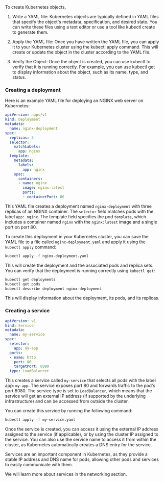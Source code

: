 To create Kubernetes objects, 

1. Write a YAML file: Kubernetes objects are typically defined in YAML files that specify the object's metadata, specification, and desired state. You can write these files using a text editor or use a tool like kubectl create to generate them.

2. Apply the YAML file: Once you have written the YAML file, you can apply it to your Kubernetes cluster using the kubectl apply command. This will create or update the object in the cluster according to the YAML file.

3. Verify the Object: Once the object is created, you can use kubectl to verify that it is running correctly. For example, you can use kubectl get to display information about the object, such as its name, type, and status.

### Creating a deployment

Here is an example YAML file for deploying an NGINX web server on Kubernetes:

```yaml
apiVersion: apps/v1
kind: Deployment
metadata:
  name: nginx-deployment
spec:
  replicas: 3
  selector:
    matchLabels:
      app: nginx
  template:
    metadata:
      labels:
        app: nginx
    spec:
      containers:
      - name: nginx
        image: nginx:latest
        ports:
        - containerPort: 80
```

This YAML file creates a deployment named `nginx-deployment` with three replicas of an NGINX container. The `selector` field matches pods with the label `app: nginx`. The template field specifies the pod `template`, which includes a container named `nginx` with the `nginx:latest` image and a single port on port 80.

To create this deployment in your Kubernetes cluster, you can save the YAML file to a file called `nginx-deployment.yaml` and apply it using the `kubectl apply` command:

```bash
kubectl apply -f nginx-deployment.yaml
```

This will create the deployment and the associated pods and replica sets. You can verify that the deployment is running correctly using `kubectl get`:

```bash
kubectl get deployments
kubectl get pods
kubectl describe deployment nginx-deployment
```

This will display information about the deployment, its pods, and its replicas.

### Creating a service

```yaml
apiVersion: v1
kind: Service
metadata:
  name: my-service
spec:
  selector:
    app: my-app
  ports:
  - name: http
    port: 80
    targetPort: 8080
  type: LoadBalancer
```

This creates a service called `my-service` that selects all pods with the label app: `my-app`. The service exposes port 80 and forwards traffic to the pod's port 8080. The service type is set to `LoadBalancer`, which means that the service will get an external IP address (if supported by the underlying infrastructure) and can be accessed from outside the cluster.

You can create this service by running the following command:

```bash
kubectl apply -f my-service.yaml
```

Once the service is created, you can access it using the external IP address assigned to the service (if applicable), or by using the cluster IP assigned to the service. You can also use the service name to access it from within the cluster, as Kubernetes automatically creates a DNS entry for the service.

Services are an important component in Kubernetes, as they provide a stable IP address and DNS name for pods, allowing other pods and services to easily communicate with them.

We will learn more about services in the networking section.